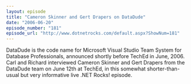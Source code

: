 ```yaml
---
layout: episode
title: "Cameron Skinner and Gert Drapers on DataDude"
date: "2006-06-20"
episode_number: "181"
episode_url: "http://www.dotnetrocks.com/default.aspx?ShowNum=181"
---
```


DataDude is the code name for Microsoft Visual Studio Team System for Database Professionals, announced shortly before TechEd in June, 2006. Carl and Richard interviewed Cameron Skinner and Gert Drapers from the DataDude team on June 12th at TechEd, in this somewhat shorter-than-usual but very informative live .NET Rocks! episode.
